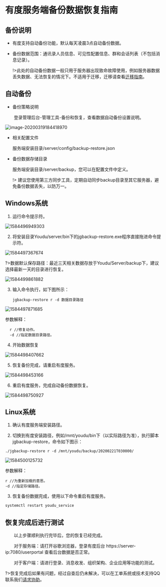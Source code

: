 # 有度服务端备份数据恢复指南

## 备份说明

- 有度支持自动备份功能，默认每天凌晨3点自动备份数据。

- 备份数据范围：通讯录人员信息、可见性配置信息、群和会话列表（不包括消息记录）。

  !>此处的自动备份数据一般只用于服务器出现致命故障使用，例如服务器数据丢失数据、无法恢复的情况下。不适用于迁移，迁移请查看[迁移指南](admin/server_move/server_move.md)。


## 自动备份

- 备份策略说明

　　登录管理后台-管理工具-备份和恢复，查看数据自动备份设置说明。

![image-20200319184418970](image-20200319184418970.png)

- 相关配置文件

  服务端安装目录/server/config/backup-restore.json
- 备份数据存储目录

   服务端安装目录/server/backup，您可以在配置文件中定义。
   
  !> 建议您使用第三方同步工具，定期自动同步backup目录至其它服务器，避免备份数据丢失，以防万一。

## Windows系统

1. 运行命令提示符。


![1584496949303](1584496949303.png)

2. 将安装目录Youdu/server/bin下的jgbackup-restore.exe程序直接拖进命令提示符。

![1584497367674](1584497367674.png)

?>数据默认保存路径：最近三天相关数据存放于Youdu/Server/backup下，建议选择最新一天的目录进行恢复。


![1584499861882](1584499861882.png)

3. 输入命令执行，如下图所示：

   ```
   jgbackup-restore r -d 数据目录路径
   ```

![1584497871685](1584497871685.png)

参数解释：

```
  r //修复动作。
  -d //指定数据目录路径。
```

  

4. 开始数据恢复

![1584498407662](1584498407662.png)

5. 恢复备份完成，请重启有度服务。

![1584498453166](1584498453166.png)

6. 重启有度服务，完成自动备份数据恢复。

![1584498750927](1584498750927.png)

## Linux系统

1. 确认有度服务端安装路径。

2. 切换到有度安装路径，例如/mnt/youdu/bin下（以实际路径为准），执行脚本jgbackup-restore，命令如下图示：

```
./jgbackup-restore r -d /mnt/youdu/backup/20200221T030000/
```

![1584500125732](1584500125732.png)

参数解释：

```
r //为重新加载的意思。
-d //指定存储路径。
```

3. 恢复备份数据完成，使用以下命令重启有度服务。

```bash
systemctl restart youdu_service
```

## 恢复完成后进行测试

　　以上步骤顺利执行完毕后，您的恢复已经完成。

　　对于服务端：请打开谷歌浏览器，登录有度后台 https://server-ip:7080/userportal 查看后台数据是否正常。

　　对于客户端：请进行登录、消息收发、组织架构、企业应用等功能的测试。

?>恢复完成后如果有问题，经过自查后仍未解决，可以在工单系统或技术支持QQ联系我们[请求协助](./README)。